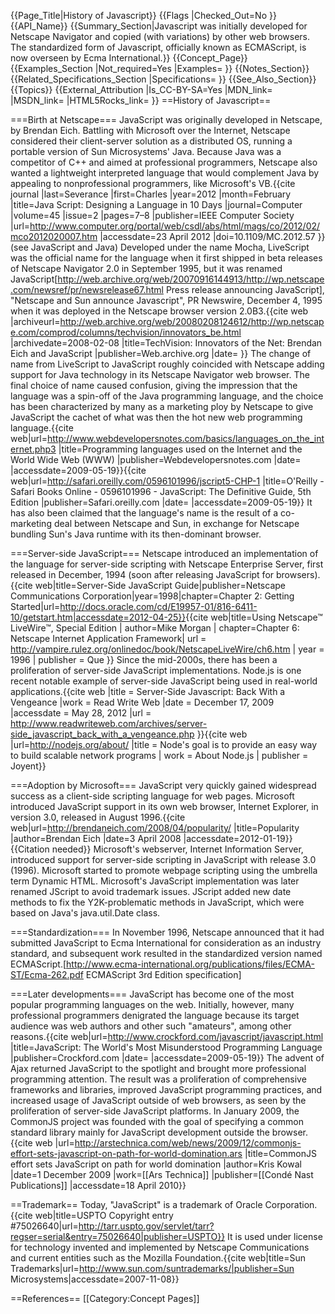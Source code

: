{{Page_Title|History of Javascript}}
{{Flags
|Checked_Out=No
}}
{{API_Name}}
{{Summary_Section|Javascript was initially developed for Netscape Navigator and copied (with variations) by other web browsers.  The standardized form of Javascript, officially known as ECMAScript, is now overseen by Ecma International.}}
{{Concept_Page}}
{{Examples_Section
|Not_required=Yes
|Examples=
}}
{{Notes_Section}}
{{Related_Specifications_Section
|Specifications=
}}
{{See_Also_Section}}
{{Topics}}
{{External_Attribution
|Is_CC-BY-SA=Yes
|MDN_link=
|MSDN_link=
|HTML5Rocks_link=
}}
==History of Javascript==

===Birth at Netscape===
JavaScript was originally developed in Netscape, by Brendan Eich. Battling with Microsoft over the Internet, Netscape considered their client-server solution as a distributed OS, running a portable version of Sun Microsystems' Java. Because Java was a competitor of C++ and aimed at professional programmers, Netscape also wanted a lightweight interpreted language that would complement Java by appealing to nonprofessional programmers, like Microsoft's VB.<ref>{{cite journal |last=Severance |first=Charles |year=2012 |month=February |title=Java Script: Designing a Language in 10 Days |journal=Computer |volume=45 |issue=2 |pages=7–8 |publisher=IEEE Computer Society |url=http://www.computer.org/portal/web/csdl/abs/html/mags/co/2012/02/mco2012020007.htm |accessdate=23 April 2012 |doi=10.1109/MC.2012.57 }}</ref> (see JavaScript and Java)
Developed under the name Mocha, LiveScript was the official name for the language when it first shipped in beta releases of Netscape Navigator 2.0 in September 1995, but it was renamed JavaScript<ref>[http://web.archive.org/web/20070916144913/http://wp.netscape.com/newsref/pr/newsrelease67.html Press release announcing JavaScript], "Netscape and Sun announce Javascript", PR Newswire, December 4, 1995</ref> when it was deployed in the Netscape browser version 2.0B3.<ref name="techvision">{{cite web |archiveurl=http://web.archive.org/web/20080208124612/http://wp.netscape.com/comprod/columns/techvision/innovators_be.html |archivedate=2008-02-08 |title=TechVision: Innovators of the Net: Brendan Eich and JavaScript |publisher=Web.archive.org |date= }}</ref>
The change of name from LiveScript to JavaScript roughly coincided with Netscape adding support for Java technology in its Netscape Navigator web browser. The final choice of name caused confusion, giving the impression that the language was a spin-off of the Java programming language, and the choice has been characterized by many as a marketing ploy by Netscape to give JavaScript the cachet of what was then the hot new web programming language.<ref>{{cite web|url=http://www.webdevelopersnotes.com/basics/languages_on_the_internet.php3 |title=Programming languages used on the Internet and the World Wide Web (WWW) |publisher=Webdevelopersnotes.com |date= |accessdate=2009-05-19}}</ref><ref>{{cite web|url=http://safari.oreilly.com/0596101996/jscript5-CHP-1 |title=O'Reilly - Safari Books Online - 0596101996 - JavaScript: The Definitive Guide, 5th Edition |publisher=Safari.oreilly.com |date= |accessdate=2009-05-19}}</ref> It has also been claimed that the language's name is the result of a co-marketing deal between Netscape and Sun, in exchange for Netscape bundling Sun's Java runtime with its then-dominant browser.

===Server-side JavaScript===
Netscape introduced an implementation of the language for server-side scripting with Netscape Enterprise Server, first released in December, 1994 (soon after releasing JavaScript for browsers).<ref name = "Newscape JavaScript Guide-1998">{{cite web|title=Server-Side JavaScript Guide|publisher=Netscape Communications Corporation|year=1998|chapter=Chapter 2: Getting Started|url=http://docs.oracle.com/cd/E19957-01/816-6411-10/getstart.htm|accessdate=2012-04-25}}</ref><ref name = "Morgan-Netcape LiveWire">{{cite web|title=Using Netscape™ LiveWire™, Special Edition | author=Mike Morgan | chapter=Chapter 6: Netscape Internet Application Framework| url = http://vampire.rulez.org/onlinedoc/book/NetscapeLiveWire/ch6.htm | year = 1996 | publisher = Que }}</ref> Since the mid-2000s, there has been a proliferation of server-side JavaScript implementations. Node.js is one recent notable example of server-side JavaScript being used in real-world applications.<ref name="RWW-Server-Side-2009-12-17">{{cite web |title = Server-Side Javascript: Back With a Vengeance |work = Read Write Web |date = December 17, 2009 |accessdate = May 28, 2012 |url = http://www.readwriteweb.com/archives/server-side_javascript_back_with_a_vengeance.php }}</ref><ref name="node.js-about">{{cite web |url=http://nodejs.org/about/ |title  = Node's goal is to provide an easy way to build scalable network programs | work = About Node.js | publisher = Joyent}}</ref>

===Adoption by Microsoft===
JavaScript very quickly gained widespread success as a client-side scripting language for web pages. Microsoft introduced JavaScript support in its own web browser, Internet Explorer, in version 3.0, released in August 1996.<ref name="popularity">{{cite web|url=http://brendaneich.com/2008/04/popularity/ |title=Popularity |author=Brendan Eich |date=3 April 2008 |accessdate=2012-01-19}}</ref>{{Citation needed}} Microsoft's webserver, Internet Information Server, introduced support for server-side scripting in JavaScript with release 3.0 (1996). Microsoft started to promote webpage scripting using the umbrella term Dynamic HTML.
Microsoft's JavaScript implementation was later renamed JScript to avoid trademark issues. JScript added new date methods to fix the Y2K-problematic methods in JavaScript, which were based on Java's java.util.Date class.

===Standardization===
In November 1996, Netscape announced that it had submitted JavaScript to Ecma International for consideration as an industry standard, and subsequent work resulted in the standardized version named ECMAScript.<ref>[http://www.ecma-international.org/publications/files/ECMA-ST/Ecma-262.pdf ECMAScript 3rd Edition specification]</ref>

===Later developments===
JavaScript has become one of the most popular programming languages on the web. Initially, however, many professional programmers denigrated the language because its target audience was web authors and other such "amateurs", among other reasons.<ref>{{cite web|url=http://www.crockford.com/javascript/javascript.html |title=JavaScript: The World's Most Misunderstood Programming Language |publisher=Crockford.com |date= |accessdate=2009-05-19}}</ref> The advent of Ajax returned JavaScript to the spotlight and brought more professional programming attention. The result was a proliferation of comprehensive frameworks and libraries, improved JavaScript programming practices, and increased usage of JavaScript outside of web browsers, as seen by the proliferation of server-side JavaScript platforms.
In January 2009, the CommonJS project was founded with the goal of specifying a common standard library mainly for JavaScript development outside the browser.<ref>{{cite web |url=http://arstechnica.com/web/news/2009/12/commonjs-effort-sets-javascript-on-path-for-world-domination.ars |title=CommonJS effort sets JavaScript on path for world domination |author=Kris Kowal |date=1 December 2009 |work=[[Ars Technica]] |publisher=[[Condé Nast Publications]] |accessdate=18 April 2010}}</ref>

==Trademark==
Today, "JavaScript" is a trademark of Oracle Corporation.<ref>{{cite web|title=USPTO Copyright entry #75026640|url=http://tarr.uspto.gov/servlet/tarr?regser=serial&entry=75026640|publisher=USPTO}}</ref> It is used under license for technology invented and implemented by Netscape Communications and current entities such as the Mozilla Foundation.<ref>{{cite web|title=Sun Trademarks|url=http://www.sun.com/suntrademarks/|publisher=Sun Microsystems|accessdate=2007-11-08}}</ref>

==References==
<references />
[[Category:Concept Pages]]
